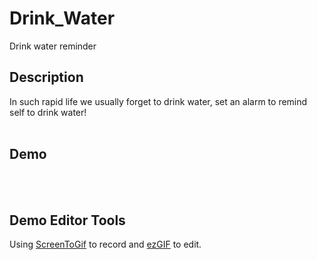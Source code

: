 # Drink_Water

Drink water reminder
<br/>

## Description

In such rapid life we usually forget to drink water, set an alarm to remind self to drink water!
<br/>
<br/>

## Demo

<br/>
<br/>

## Demo Editor Tools
Using [ScreenToGif](http://www.screentogif.com/) to record and [ezGIF](https://ezgif.com/) to edit.
